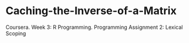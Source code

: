 # Caching-the-Inverse-of-a-Matrix
Coursera. Week 3: R Programming. Programming Assignment 2: Lexical Scoping
